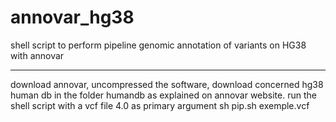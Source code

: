 # annovar_hg38
shell script to perform pipeline genomic annotation of variants on HG38 with annovar

-------------
download annovar, uncompressed the software, download concerned hg38 human db in the folder humandb as explained on annovar website.
run the shell script with a vcf file 4.0 as primary argument
sh pip.sh exemple.vcf
